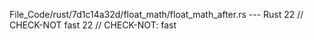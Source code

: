 File_Code/rust/7d1c14a32d/float_math/float_math_after.rs --- Rust
22 // CHECK-NOT fast                                                                                                                                         22 // CHECK-NOT: fast

